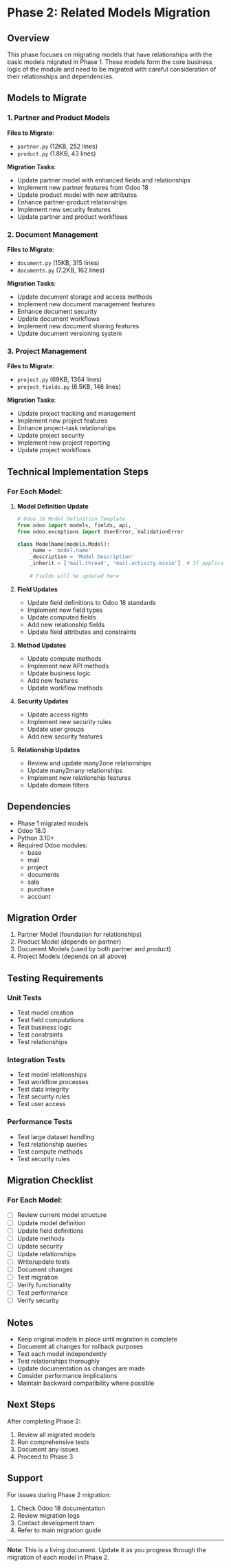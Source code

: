 # Phase 2: Related Models Migration

## Overview
This phase focuses on migrating models that have relationships with the basic models migrated in Phase 1. These models form the core business logic of the module and need to be migrated with careful consideration of their relationships and dependencies.

## Models to Migrate

### 1. Partner and Product Models
**Files to Migrate**:
- `partner.py` (12KB, 252 lines)
- `product.py` (1.8KB, 43 lines)

**Migration Tasks**:
- Update partner model with enhanced fields and relationships
- Implement new partner features from Odoo 18
- Update product model with new attributes
- Enhance partner-product relationships
- Implement new security features
- Update partner and product workflows

### 2. Document Management
**Files to Migrate**:
- `document.py` (15KB, 315 lines)
- `documents.py` (7.2KB, 162 lines)

**Migration Tasks**:
- Update document storage and access methods
- Implement new document management features
- Enhance document security
- Update document workflows
- Implement new document sharing features
- Update document versioning system

### 3. Project Management
**Files to Migrate**:
- `project.py` (69KB, 1364 lines)
- `project_fields.py` (6.5KB, 146 lines)

**Migration Tasks**:
- Update project tracking and management
- Implement new project features
- Enhance project-task relationships
- Update project security
- Implement new project reporting
- Update project workflows

## Technical Implementation Steps

### For Each Model:
1. **Model Definition Update**
   ```python
   # Odoo 18 Model Definition Template
   from odoo import models, fields, api, _
   from odoo.exceptions import UserError, ValidationError
   
   class ModelName(models.Model):
       _name = 'model.name'
       _description = 'Model Description'
       _inherit = ['mail.thread', 'mail.activity.mixin']  # If applicable
       
       # Fields will be updated here
   ```

2. **Field Updates**
   - Update field definitions to Odoo 18 standards
   - Implement new field types
   - Update computed fields
   - Add new relationship fields
   - Update field attributes and constraints

3. **Method Updates**
   - Update compute methods
   - Implement new API methods
   - Update business logic
   - Add new features
   - Update workflow methods

4. **Security Updates**
   - Update access rights
   - Implement new security rules
   - Update user groups
   - Add new security features

5. **Relationship Updates**
   - Review and update many2one relationships
   - Update many2many relationships
   - Implement new relationship features
   - Update domain filters

## Dependencies
- Phase 1 migrated models
- Odoo 18.0
- Python 3.10+
- Required Odoo modules:
  - base
  - mail
  - project
  - documents
  - sale
  - purchase
  - account

## Migration Order
1. Partner Model (foundation for relationships)
2. Product Model (depends on partner)
3. Document Models (used by both partner and product)
4. Project Models (depends on all above)

## Testing Requirements

### Unit Tests
- Test model creation
- Test field computations
- Test business logic
- Test constraints
- Test relationships

### Integration Tests
- Test model relationships
- Test workflow processes
- Test data integrity
- Test security rules
- Test user access

### Performance Tests
- Test large dataset handling
- Test relationship queries
- Test compute methods
- Test security rules

## Migration Checklist

### For Each Model:
- [ ] Review current model structure
- [ ] Update model definition
- [ ] Update field definitions
- [ ] Update methods
- [ ] Update security
- [ ] Update relationships
- [ ] Write/update tests
- [ ] Document changes
- [ ] Test migration
- [ ] Verify functionality
- [ ] Test performance
- [ ] Verify security

## Notes
- Keep original models in place until migration is complete
- Document all changes for rollback purposes
- Test each model independently
- Test relationships thoroughly
- Update documentation as changes are made
- Consider performance implications
- Maintain backward compatibility where possible

## Next Steps
After completing Phase 2:
1. Review all migrated models
2. Run comprehensive tests
3. Document any issues
4. Proceed to Phase 3

## Support
For issues during Phase 2 migration:
1. Check Odoo 18 documentation
2. Review migration logs
3. Contact development team
4. Refer to main migration guide

---

**Note**: This is a living document. Update it as you progress through the migration of each model in Phase 2. 